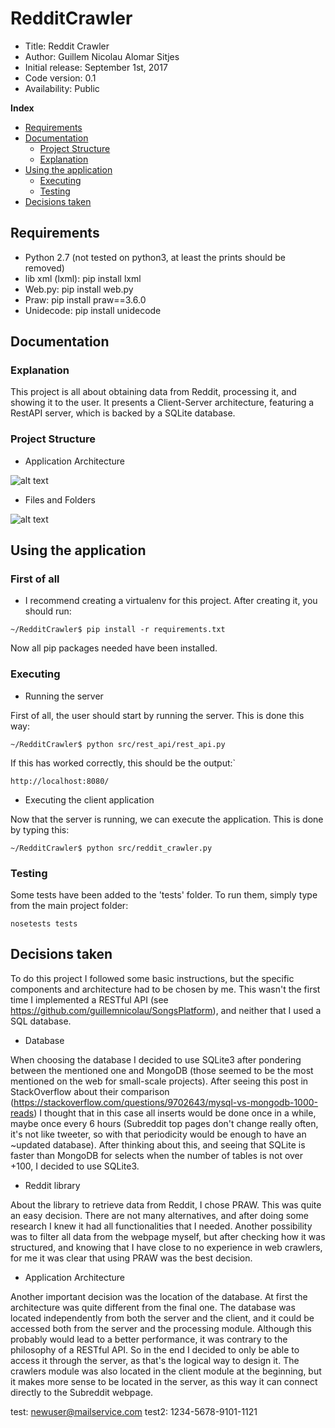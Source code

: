 # RedditCrawler

*    Title: Reddit Crawler     
*    Author: Guillem Nicolau Alomar Sitjes      
*    Initial release: September 1st, 2017                     
*    Code version: 0.1                         
*    Availability: Public     

**Index**
* [Requirements](#requirements)
* [Documentation](#documentation)
    * [Project Structure](#project-structure)
    * [Explanation](#explanation)
* [Using the application](#using-the-application)
    * [Executing](#executing)
    * [Testing](#testing)
* [Decisions taken](#decisions-taken)

## Requirements

- Python 2.7 (not tested on python3, at least the prints should be removed) 
- lib xml (lxml): pip install lxml
- Web.py: pip install web.py
- Praw: pip install praw==3.6.0
- Unidecode: pip install unidecode

## Documentation

### Explanation

This project is all about obtaining data from Reddit, processing it, and showing it to the user. It presents a Client-Server architecture, featuring a RestAPI server, which is backed by a SQLite database.

### Project Structure

- Application Architecture

![alt text][logo]

[logo]: https://github.com/guillemnicolau/RedditCrawler/blob/master/documentation/ApplicationArchitecture.png?raw=true "Application Architecture"

- Files and Folders

![alt text][logo2]

[logo2]: https://github.com/guillemnicolau/RedditCrawler/blob/master/documentation/FoldersOrganization.png?raw=true "Folders and Files"


## Using the application

### First of all
- I recommend creating a virtualenv for this project. After creating it, you should run:
```
~/RedditCrawler$ pip install -r requirements.txt
```
Now all pip packages needed have been installed.

### Executing
- Running the server

First of all, the user should start by running the server. This is done this way:
```
~/RedditCrawler$ python src/rest_api/rest_api.py
```
If this has worked correctly, this should be the output:`
```
http://localhost:8080/
```
- Executing the client application

Now that the server is running, we can execute the application. This is done by typing this:
```
~/RedditCrawler$ python src/reddit_crawler.py
```
### Testing

Some tests have been added to the 'tests' folder. To run them, simply type from the main project folder:
```
nosetests tests
```

## Decisions taken

To do this project I followed some basic instructions, but the specific components and architecture had to be chosen by me.
This wasn't the first time I implemented a RESTful API (see https://github.com/guillemnicolau/SongsPlatform), and neither that I used a SQL database.

- Database

When choosing the database I decided to use SQLite3 after pondering between the mentioned one and MongoDB (those seemed to be the most mentioned on the web for small-scale projects). After seeing this post in StackOverflow about their comparison (https://stackoverflow.com/questions/9702643/mysql-vs-mongodb-1000-reads) I thought that in this case all inserts would be done once in a while, maybe once every 6 hours (Subreddit top pages don't change really often, it's not like tweeter, so with that periodicity would be enough to have an ~updated database). After thinking about this, and seeing that SQLite is faster than MongoDB for selects when the number of tables is not over +100, I decided to use SQLite3.

- Reddit library

About the library to retrieve data from Reddit, I chose PRAW. This was quite an easy decision. There are not many alternatives, and after doing some research I knew it had all functionalities that I needed.
Another possibility was to filter all data from the webpage myself, but after checking how it was structured, and knowing that I have close to no experience in web crawlers, for me it was clear that using PRAW was the best decision.

- Application Architecture

Another important decision was the location of the database. At first the architecture was quite different from the final one. The database was located independently from both the server and the client, and it could be accessed both from the server and the processing module. Although this probably would lead to a better performance, it was contrary to the philosophy of a RESTful API. So in the end I decided to only be able to access it through the server, as that's the logical way to design it. The crawlers module was also located in the client module at the beginning, but it makes more sense to be located in the server, as this way it can connect directly to the Subreddit webpage.

test: newuser@mailservice.com
test2: 1234-5678-9101-1121
